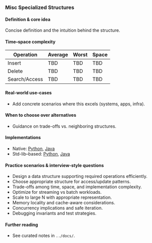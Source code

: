 ### Misc Specialized Structures

#### Definition & core idea
Concise definition and the intuition behind the structure.

#### Time–space complexity
| Operation | Average | Worst | Space |
|---|---|---|---|
| Insert | TBD | TBD | TBD |
| Delete | TBD | TBD | TBD |
| Search/Access | TBD | TBD | TBD |

#### Real-world use-cases
- Add concrete scenarios where this excels (systems, apps, infra).

#### When to choose over alternatives
- Guidance on trade-offs vs. neighboring structures.

#### Implementations
- Native: [Python](../python/native/misc_specialized_structures.py), [Java](../java/native/MiscSpecializedStructures.java)
- Std-lib–based: [Python](../python/stdlib/misc_specialized_structures_std.py), [Java](../java/stdlib/MiscSpecializedStructuresStd.java)

#### Practice scenarios & interview-style questions
- Design a data structure supporting required operations efficiently.
- Choose appropriate structure for access/update patterns.
- Trade-offs among time, space, and implementation complexity.
- Optimize for streaming vs batch workloads.
- Scale to large N with appropriate representation.
- Memory locality and cache-aware considerations.
- Concurrency implications and safe iteration.
- Debugging invariants and test strategies.

#### Further reading
- See curated notes in `../docs/`.
